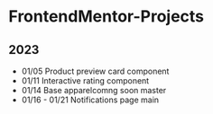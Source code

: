 # FrontendMentor-Projects

## 2023

- 01/05 Product preview card component
- 01/11 Interactive rating component
- 01/14 Base apparelcomng soon master
- 01/16 - 01/21 Notifications page main
